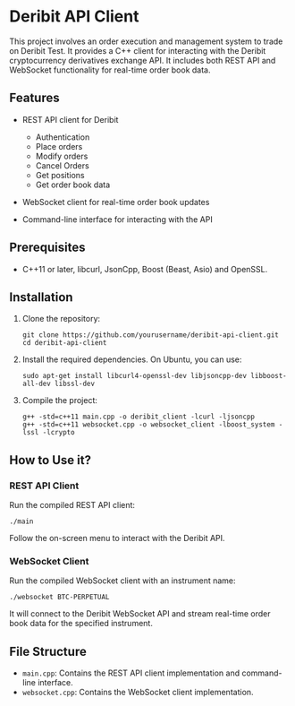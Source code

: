 # Deribit API Client

This project involves an order execution and management system to trade on Deribit Test. It provides a C++ client for interacting with the Deribit cryptocurrency derivatives exchange API. It includes both REST API and WebSocket functionality for real-time order book data.

## Features

- REST API client for Deribit
  - Authentication
  - Place orders
  - Modify orders
  - Cancel Orders
  - Get positions
  - Get order book data
  
- WebSocket client for real-time order book updates
- Command-line interface for interacting with the API

## Prerequisites

- C++11 or later, libcurl, JsonCpp, Boost (Beast, Asio) and OpenSSL.

## Installation

1. Clone the repository:
   ```
   git clone https://github.com/yourusername/deribit-api-client.git
   cd deribit-api-client
   ```

2. Install the required dependencies. On Ubuntu, you can use:
   ```
   sudo apt-get install libcurl4-openssl-dev libjsoncpp-dev libboost-all-dev libssl-dev
   ```

3. Compile the project:
   ```
   g++ -std=c++11 main.cpp -o deribit_client -lcurl -ljsoncpp
   g++ -std=c++11 websocket.cpp -o websocket_client -lboost_system -lssl -lcrypto
   ```

## How to Use it?

### REST API Client

Run the compiled REST API client:

```
./main
```

Follow the on-screen menu to interact with the Deribit API.

### WebSocket Client

Run the compiled WebSocket client with an instrument name:

```
./websocket BTC-PERPETUAL
```

It will connect to the Deribit WebSocket API and stream real-time order book data for the specified instrument.

## File Structure

- `main.cpp`: Contains the REST API client implementation and command-line interface.
- `websocket.cpp`: Contains the WebSocket client implementation.


